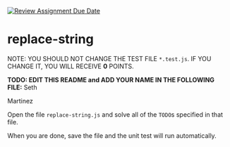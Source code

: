 [![Review Assignment Due Date](https://classroom.github.com/assets/deadline-readme-button-24ddc0f5d75046c5622901739e7c5dd533143b0c8e959d652212380cedb1ea36.svg)](https://classroom.github.com/a/7kETi7tZ)
# replace-string

NOTE: YOU SHOULD NOT CHANGE THE TEST FILE `*.test.js`. IF YOU CHANGE IT, YOU WILL RECEIVE **0** POINTS.

**TODO: EDIT THIS README and ADD YOUR NAME IN THE FOLLOWING FILE:**
Seth

Martinez

Open the file `replace-string.js` and solve all of the `TODO`s specified in that file.

When you are done, save the file and the unit test will run automatically.
